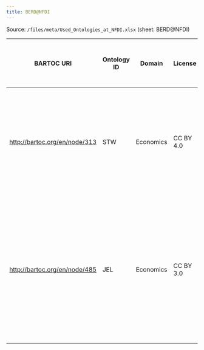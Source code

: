 ```yaml
---
title: BERD@NFDI
---
```


Source: `/files/meta/Used_Ontologies_at_NFDI.xlsx` (sheet: BERD@NFDI)

|BARTOC URI|Ontology ID|Domain|License|Modularity|Format|developed / reused / only indexed / only evaluated|Used in|Comments|
|---|---|---|---|---|---|---|---|---|
|http://bartoc.org/en/node/313|STW|Economics|CC BY 4.0|maps_to: "GND, WIKIDATA, DBPEDIA, EuroVoc, TheSoz, AGROVOC, WKD, JEL, SDMX" , in RDF/XML and RDF/Turtle + RDFa for web page|skos|reused|ZBW - Leibniz Information Centre for Economics : portal for economics EconBiz|vocabulary on any economic subject|
|http://bartoc.org/en/node/485|JEL|Economics|CC BY 3.0|maps_to: "STW"|skos|reused|ZBW - Leibniz Information Centre for Economics : portal for economics EconBiz. ZBW in cooperation with KU Leuven has published translations of the original (English) version as Linked Open Data at http://zbw.eu/beta/external_identifiers/jel|The Journal of Economic Literature Classification Scheme (JEL) was created and is maintained by the American Economic Association. The AEA provides this widely used resource freely for scholarly purposes.|
